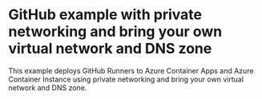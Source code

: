 # GitHub example with private networking and bring your own virtual network  and DNS zone

This example deploys GitHub Runners to Azure Container Apps and Azure Container Instance using private networking and bring your own virtual network and DNS zone.
